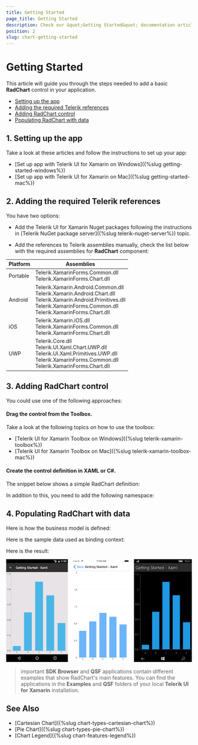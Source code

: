 ```yaml
---
title: Getting Started
page_title: Getting Started
description: Check our &quot;Getting Started&quot; documentation article for Telerik Chart for Xamarin control.
position: 2
slug: chart-getting-started
---
```


# Getting Started #
   
This article will guide you through the steps needed to add a basic **RadChart** control in your application.

* [Setting up the app](#1-setting-up-the-app)
* [Adding the required Telerik references](#2-adding-the-required-telerik-references)
* [Adding RadChart control](#3-adding-radchart-control)
* [Populating RadChart with data](#4-populating-radchart-with-data)

## 1. Setting up the app ##

Take a look at these articles and follow the instructions to set up your app:

- [Set up app with Telerik UI for Xamarin on Windows]({%slug getting-started-windows%})
- [Set up app with Telerik UI for Xamarin on Mac]({%slug getting-started-mac%})

## 2. Adding the required Telerik references ##

You have two options:

* Add the Telerik UI for Xamarin Nuget packages following the instructions in [Telerik NuGet package server]({%slug telerik-nuget-server%}) topic.

* Add the references to Telerik assemblies manually, check the list below with the required assemblies for **RadChart** component:

| Platform | Assemblies |
| -------- | ---------- |
| Portable | Telerik.XamarinForms.Common.dll<br/>Telerik.XamarinForms.Chart.dll |
| Android  | Telerik.Xamarin.Android.Common.dll<br/>Telerik.Xamarin.Android.Chart.dll<br/>Telerik.Xamarin.Android.Primitives.dll<br/>Telerik.XamarinForms.Common.dll<br/>Telerik.XamarinForms.Chart.dll |
| iOS      | Telerik.Xamarin.iOS.dll <br/>Telerik.XamarinForms.Common.dll<br/>Telerik.XamarinForms.Chart.dll |
| UWP      | Telerik.Core.dll<br/>Telerik.UI.Xaml.Chart.UWP.dll<br/>Telerik.UI.Xaml.Primitives.UWP.dll<br/>Telerik.XamarinForms.Common.dll<br/>Telerik.XamarinForms.Chart.dll |

## 3. Adding RadChart control ##

You could use one of the following approaches:

#### Drag the control from the Toolbox. ####

Take a look at the following topics on how to use the toolbox:

* [Telerik UI for Xamarin Toolbox on Windows]({%slug telerik-xamarin-toolbox%})
* [Telerik UI for Xamarin Toolbox on Mac]({%slug telerik-xamarin-toolbox-mac%})
	
#### Create the control definition in XAML or C#. ####

The snippet below shows a simple RadChart definition:

<snippet id='chart-getting-started-xaml-chart'/>
<snippet id='chart-getting-started-csharp-chart'/>

In addition to this, you need to add the following namespace:

<snippet id='xmlns-telerikchart'/>
<snippet id='ns-telerikchart'/>

## 4. Populating RadChart with data ##

Here is how the business model is defined:

<snippet id='categorical-data-model'/>

Here is the sample data used as binding context:

<snippet id='chart-getting-started-viewmodel'/>

Here is the result:

![Basic RadCartesianChart](images/chart-gettingstarted.png "Basic RadCartesianChart")

>important **SDK Browser** and **QSF** applications contain different examples that show RadChart's main features. You can find the applications in the **Examples** and **QSF** folders of your local **Telerik UI for Xamarin** installation.

## See Also ##

- [Cartesian Chart]({%slug chart-types-cartesian-chart%})
- [Pie Chart]({%slug chart-types-pie-chart%})
- [Chart Legend]({%slug chart-features-legend%})
